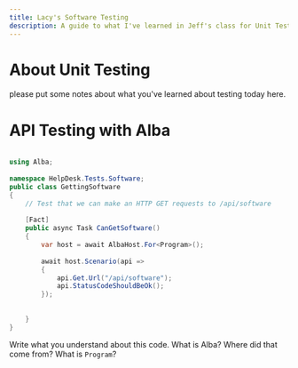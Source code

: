 ```yaml
--- 
title: Lacy's Software Testing
description: A guide to what I've learned in Jeff's class for Unit Testing
---
```


# About Unit Testing
 
please put some notes about what you've learned about testing today here.
 
 
# API Testing with Alba
 
```csharp
 
using Alba;
 
namespace HelpDesk.Tests.Software;
public class GettingSoftware
{
    // Test that we can make an HTTP GET requests to /api/software
 
    [Fact]
    public async Task CanGetSoftware()
    {
        var host = await AlbaHost.For<Program>();
 
        await host.Scenario(api =>
        {
            api.Get.Url("/api/software");
            api.StatusCodeShouldBeOk();
        });
 
 
    }
}
```
 
Write what you understand about this code. What is Alba? Where did that come from? What is `Program`?
